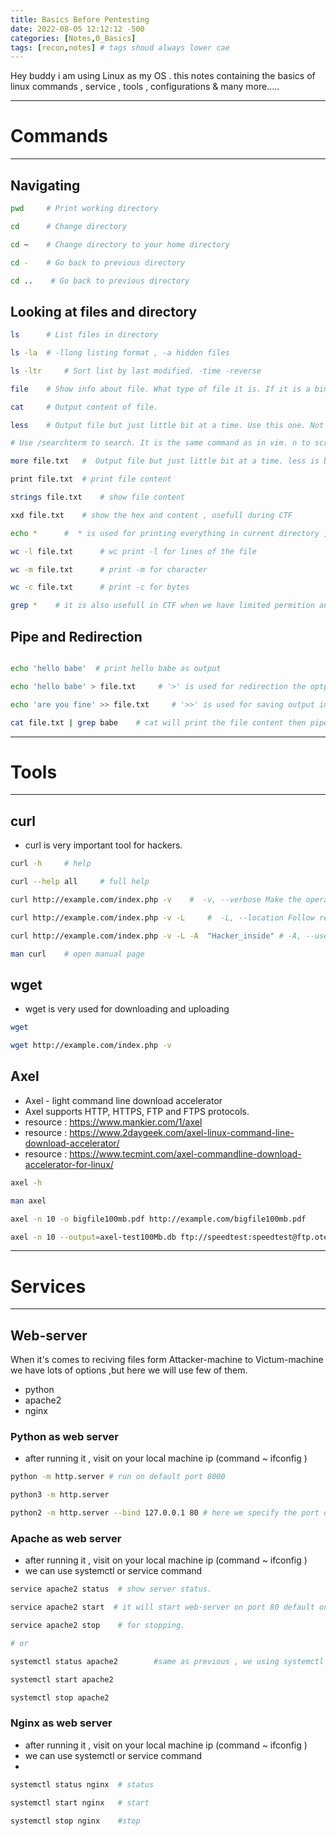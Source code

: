 ```yaml
---
title: Basics Before Pentesting
date: 2022-08-05 12:12:12 -500
categories: [Notes,0_Basics]
tags: [recon,notes] # tags shoud always lower cae
---
```


Hey buddy i am using Linux as my OS . this notes containing the basics of linux commands , service , tools , configurations & many more.....


***
# Commands
***

## **Navigating**

```bash
pwd     # Print working directory

cd      # Change directory

cd ~    # Change directory to your home directory

cd -    # Go back to previous directory

cd ..    # Go back to previous directory

```

## **Looking at files and directory**

```bash
ls      # List files in directory

ls -la  # -llong listing format , -a hidden files 

ls -ltr     # Sort list by last modified. -time -reverse

file    # Show info about file. What type of file it is. If it is a binary or text file for example.

cat     # Output content of file.

less    # Output file but just little bit at a time. Use this one. Not more.

# Use /searchterm to search. It is the same command as in vim. n to scroll to next search result. Press q to quit.

more file.txt   #  Output file but just little bit at a time. less is better.

print file.txt  # print file content

strings file.txt    # show file content

xxd file.txt    # show the hex and content , usefull during CTF

echo *      #  * is used for printing everything in current directory , i mention this because sometime in CTF you dont have the permition for ls so we can use echo * as well  :)

wc -l file.txt      # wc print -l for lines of the file

wc -m file.txt      # print -m for character

wc -c file.txt      # print -c for bytes

grep *    # it is also usefull in CTF when we have limited permition and we want to see the content of directiory


```


## **Pipe and Redirection**

```zsh

echo 'hello babe'  # print hello babe as output

echo 'hello babe' > file.txt     # '>' is used for redirection the optput in a file "file.txt" 

echo 'are you fine' >> file.txt     # '>>' is used for saving output in next line . if we use '>' ,then it will overwrite it . 

cat file.txt | grep babe    # cat will print the file content then pipe   |   is used to take output of the first command as input of second command and grep will find that 'baby' match ,if its there then it will show us.  

```
***

# **Tools**
***
## **curl**

* curl is very important tool for hackers.

```bash
curl -h     # help

curl --help all     # full help 

curl http://example.com/index.php -v    #  -v, --verbose Make the operation more talkative

curl http://example.com/index.php -v -L     #  -L, --location Follow redirects

curl http://example.com/index.php -v -L -A  "Hacker_inside" # -A, --user-agent <name>  Send User-Agent <name> to server

man curl    # open manual page 
```

## **wget**

* wget is very used for downloading and uploading

```bash
wget 

wget http://example.com/index.php -v
```


## **Axel**

* Axel - light command line download accelerator
* Axel supports HTTP, HTTPS, FTP and FTPS protocols.
* resource : https://www.mankier.com/1/axel 
* resource : https://www.2daygeek.com/axel-linux-command-line-download-accelerator/
* resource : https://www.tecmint.com/axel-commandline-download-accelerator-for-linux/



```bash
axel -h 

man axel  

axel -n 10 -o bigfile100mb.pdf http://example.com/bigfile100mb.pdf      # -n x Specify an alternative number of connections. -o for output file name.

axel -n 10 --output=axel-test100Mb.db ftp://speedtest:speedtest@ftp.otenet.gr/test100Mb.db  # over ftp ftp://password:username@address/filename
```




 
***
# **Services**


***
## **Web-server**

When it's comes to reciving files form Attacker-machine to Victum-machine we have lots of options ,but here we will use few of them.
* python
* apache2
* nginx

### **Python as web server**
* after running it , visit on your local machine ip (command ~ ifconfig )


```bash
python -m http.server # run on default port 8000

python3 -m http.server

python2 -m http.server --bind 127.0.0.1 80 # here we specify the port of our loacl machine 80
```


### **Apache as web server**

* after running it , visit on your local machine ip (command ~ ifconfig )
* we can use systemctl or service command

```bash
service apache2 status  # show server status.

service apache2 start  # it will start web-server on port 80 default on your localhost ip.

service apache2 stop    # for stopping.

# or

systemctl status apache2        #same as previous , we using systemctl command here.

systemctl start apache2

systemctl stop apache2
```

### **Nginx as web server**

* after running it , visit on your local machine ip (command ~ ifconfig )
* we can use systemctl or service command
* 
```bash
systemctl status nginx  # status

systemctl start nginx   # start

systemctl stop nginx    #stop
```


